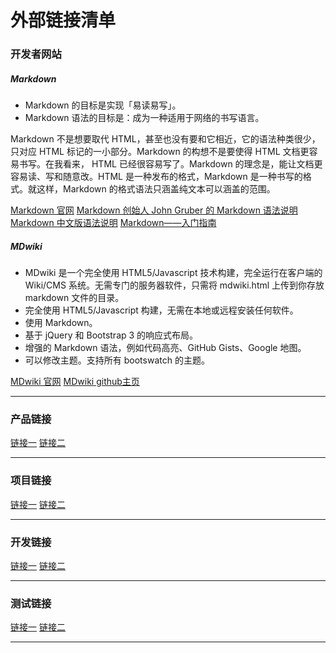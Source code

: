外部链接清单
==========

### 开发者网站

##### Markdown

* Markdown 的目标是实现「易读易写」。
* Markdown 语法的目标是：成为一种适用于网络的书写语言。

Markdown 不是想要取代 HTML，甚至也没有要和它相近，它的语法种类很少，只对应 HTML 标记的一小部分。Markdown 的构想不是要使得 HTML 文档更容易书写。在我看来， HTML 已经很容易写了。Markdown 的理念是，能让文档更容易读、写和随意改。HTML 是一种发布的格式，Markdown 是一种书写的格式。就这样，Markdown 的格式语法只涵盖纯文本可以涵盖的范围。

[Markdown 官网](https://daringfireball.net/projects/markdown)
[Markdown 创始人 John Gruber 的 Markdown 语法说明](https://daringfireball.net/projects/markdown/syntax)
[Markdown 中文版语法说明](http://wowubuntu.com/markdown/)
[Markdown——入门指南](https://www.jianshu.com/p/1e402922ee32/)

##### MDwiki

* MDwiki 是一个完全使用 HTML5/Javascript 技术构建，完全运行在客户端的 Wiki/CMS 系统。无需专门的服务器软件，只需将 mdwiki.html 上传到你存放 markdown 文件的目录。
* 完全使用 HTML5/Javascript 构建，无需在本地或远程安装任何软件。
* 使用 Markdown。
* 基于 jQuery 和 Bootstrap 3 的响应式布局。
* 增强的 Markdown 语法，例如代码高亮、GitHub Gists、Google 地图。
* 可以修改主题。支持所有 bootswatch 的主题。

[MDwiki 官网](https://dynalon.github.io/mdwiki/#!index.md)
[MDwiki github主页](https://github.com/Dynalon/mdwiki)

***

### 产品链接

[链接一](http://www.baidu.com)
[链接二](http://www.baidu.com)

***

### 项目链接

[链接一](http://www.baidu.com)
[链接二](http://www.baidu.com)

***

### 开发链接

[链接一](http://www.baidu.com)
[链接二](http://www.baidu.com)

***

### 测试链接

[链接一](http://www.baidu.com)
[链接二](http://www.baidu.com)

***
